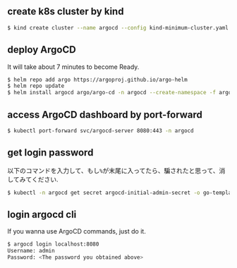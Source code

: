 ## create k8s cluster by kind

```sh
$ kind create cluster --name argocd --config kind-minimum-cluster.yaml
```

## deploy ArgoCD

It will take about 7 minutes to become Ready.

```sh
$ helm repo add argo https://argoproj.github.io/argo-helm
$ helm repo update
$ helm install argocd argo/argo-cd -n argocd --create-namespace -f argocd-app/argocd-add-plugin-values.yaml
```

## access ArgoCD dashboard by port-forward

```sh
$ kubectl port-forward svc/argocd-server 8080:443 -n argocd
```

## get login password

以下のコマンドを入力して、もし`%`が末尾に入ってたら、騙されたと思って、消してみてください.

```sh
$ kubectl -n argocd get secret argocd-initial-admin-secret -o go-template="{{.data.password | base64decode }}"
```

## login argocd cli

If you wanna use ArgoCD commands, just do it.

```sh
$ argocd login localhost:8080
Username: admin
Password: <The password you obtained above>
```
